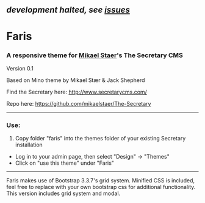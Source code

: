## *development halted, see [issues](https://github.com/Kyushi/faris/issues/1)* ##

# Faris #
### A responsive theme for [Mikael Staer](https://github.com/mikaelstaer)'s The Secretary CMS ###

Version 0.1

Based on Mino theme by Mikael Stær & Jack Shepherd

Find the Secretary here: http://www.secretarycms.com/

Repo here: https://github.com/mikaelstaer/The-Secretary

___
### Use: ###
1.  Copy folder "faris" into the themes folder of your existing Secretary installation
* Log in to your admin page, then select "Design" -> "Themes"
* Click on "use this theme" under "Faris"

___

Faris makes use of Bootstrap 3.3.7's grid system. Minified CSS is included, feel free to replace with your own bootstrap css for additional functionality. This version includes grid system and modal.
